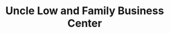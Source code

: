 ---
title: "Uncle Low and Family Business Center"
url: /ganta/uncle-low-and-family-business-center/
shop: convenience
---